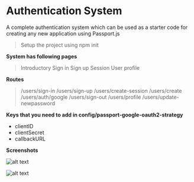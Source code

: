 # Authentication System
A complete authentication system which can be used as a starter code for creating any
new application using Passport.js

> Setup the project using npm init

**System has following pages**

> Introductory 
> Sign in
> Sign up
> Session
> User profile

**Routes**

> /users/sign-in
> /users/sign-up
> /users/create-session
> /users/create
> /users/auth/google
> /users/sign-out
> /users/profile
> /users/update-newpassword

**Keys that you need to add in config/passport-google-oauth2-strategy**

- clientID
- clientSecret
- callbackURL

**Screenshots**

![alt text](https://github.com/muneeb21/Nodejs-Authentication/tree/master/assets/screenshots/image2)

![alt text](https://github.com/muneeb21/Nodejs-Authentication/tree/master/assets/screenshots/image1)

